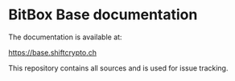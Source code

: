 # BitBox Base documentation

The documentation is available at:

<https://base.shiftcrypto.ch>

This repository contains all sources and is used for issue tracking.
